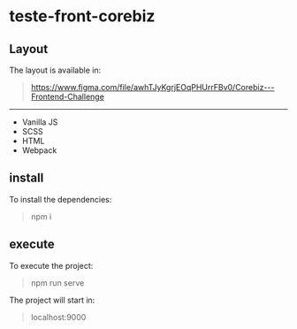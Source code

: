 # teste-front-corebiz

## Layout

The layout is available in:

> https://www.figma.com/file/awhTJyKgrjEOqPHUrrFBv0/Corebiz---Frontend-Challenge

___________________________________________________________________

- Vanilla JS
- SCSS
- HTML
- Webpack

## install

To install the dependencies:

> npm i

## execute

To execute the project:

> npm run serve

The project will start in: 

> localhost:9000
